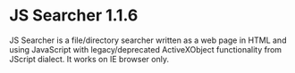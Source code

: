 # JS Searcher 1.1.6
JS Searcher is a file/directory searcher written as a web page in HTML and using JavaScript with legacy/deprecated ActiveXObject functionality from JScript dialect. It works on IE browser only.
